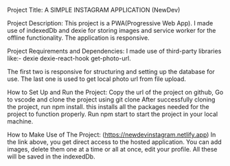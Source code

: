 Project Title:
A SIMPLE INSTAGRAM APPLICATION (NewDev)


Project Description:
This project is a PWA(Progressive Web App). I made use of indexedDb and dexie for storing images and service worker for the offline functionality. The application is responsive.


Project Requirements and Dependencies:
I made use of third-party libraries like:- 
  dexie
  dexie-react-hook
  get-photo-url. 

The first two is responsive for structuring and setting up the database for use. The last one is used to get local photo url from file upload.


How to Set Up and Run the Project:
  Copy the url of the project on github,
  Go to vscode and clone the project using git clone <project-url>
  After successfully cloning the project, run npm install. this installs all the packages needed for the project to function properly.
  Run npm start to start the project in your local machine.


How to Make Use of The Project:
    (https://newdevinstagram.netlify.app)
In the link above, you get direct access to the hosted application. You can add images, delete them one at a time or all at once, edit your profile. All these will be saved in the indexedDb.

